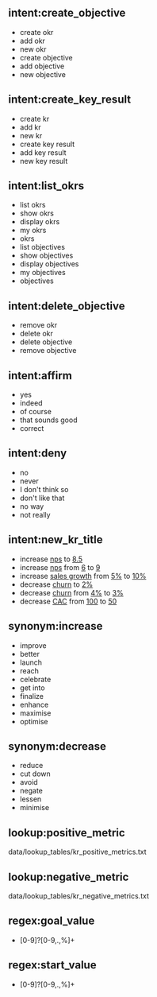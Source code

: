 ## intent:create_objective
- create okr
- add okr
- new okr
- create objective
- add objective
- new objective

## intent:create_key_result
- create kr
- add kr
- new kr
- create key result
- add key result
- new key result

## intent:list_okrs
- list okrs
- show okrs
- display okrs
- my okrs
- okrs
- list objectives
- show objectives
- display objectives
- my objectives
- objectives

## intent:delete_objective
- remove okr
- delete okr
- delete objective
- remove objective

## intent:affirm
- yes
- indeed
- of course
- that sounds good
- correct

## intent:deny
- no
- never
- I don't think so
- don't like that
- no way
- not really

## intent:new_kr_title
- increase [nps](positive_metric) to [8.5](goal_value)
- increase [nps](positive_metric) from [6](start_value) to [9](goal_value)
- increase [sales growth](positive_metric) from [5%](start_value) to [10%](goal_value)
- decrease [churn](negative_metric) to [2%](goal_value)
- decrease [churn](negative_metric) from [4%](start_value) to [3%](goal_value)
- decrease [CAC](negative_metric) from [100](start_value) to [50](goal_value)

## synonym:increase
- improve
- better
- launch
- reach
- celebrate
- get into
- finalize
- enhance
- maximise
- optimise

## synonym:decrease
- reduce
- cut down
- avoid
- negate
- lessen
- minimise

## lookup:positive_metric
data/lookup_tables/kr_positive_metrics.txt

## lookup:negative_metric
data/lookup_tables/kr_negative_metrics.txt

<!-- TODO: check for INR, dollar symbol in numbers -->
## regex:goal_value 
- [0-9]?[0-9,\.,\%]+

## regex:start_value
- [0-9]?[0-9,\.,\%]+
